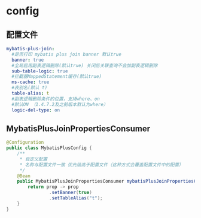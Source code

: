 # config

## 配置文件

```yaml
mybatis-plus-join:
  #是否打印 mybatis plus join banner 默认true
  banner: true
  #全局启用副表逻辑删除(默认true) 关闭后关联查询不会加副表逻辑删除
  sub-table-logic: true
  #拦截器MappedStatement缓存(默认true)
  ms-cache: true
  #表别名(默认 t)
  table-alias: t
  #副表逻辑删除条件的位置，支持where、on
  #默认ON （1.4.7.2及之前版本默认为where）
  logic-del-type: on
```

## MybatisPlusJoinPropertiesConsumer <Badge type="tip" text="1.4.9+" vertical="top" />

```java
@Configuration
public class MybatisPlusConfig {
    /**
     * 自定义配置
     * 名称与配置文件一致 优先级高于配置文件（这种方式会覆盖配置文件中的配置）
     */
    @Bean
    public MybatisPlusJoinPropertiesConsumer mybatisPlusJoinPropertiesConsumer() {
        return prop -> prop
                .setBanner(true)
                .setTableAlias("t");
    }
}
```

